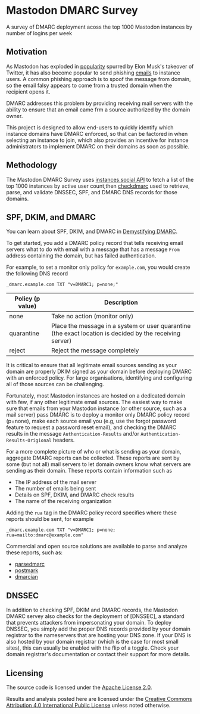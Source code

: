 # Mastodon DMARC Survey

A survey of DMARC deployment acoss the top 1000 Mastodon instances by number of logins per week

## Motivation

As Mastodon has exploded in [popularity] spurred by Elon Musk's
takeover of Twitter, it has also become popular to send 
phishing [emails][phishing] to instance users.
A common phishing approach is to spoof the message from
domain, so the email falsy appears to come from a trusted domain
when the recipient opens it.

DMARC addresses this problem by providing receiving mail
servers with the ability to ensure that an email came frm a source
authorized by the domain owner.

This project is designed to allow end-users to quickly identify which
instance domains have DMARC enforced, so that can be factored in when
selecting an instance to join, which also provides an incentive for
instance administrators to implement DMARC on their domains as soon
as possible.

## Methodology
 
The Mastodon DMARC Survey  uses [instances.social API][instances] to fetch a list of the top 1000
instances by active user count,then [checkdmarc][checkdmarc] used to retrieve,
parse, and validate DNSSEC, SPF, and DMARC DNS records for those domains.

## SPF, DKIM, and DMARC

You can learn about SPF, DKIM, and DMARC in [Demystifying DMARC][Demystifying DMARC].

To get started, you add a DMARC policy record that tells receiving email servers what to do with email with a
message that has a message `From` address containing the domain, but has failed authentication.

For example, to set a monitor only policy for `example.com`, you would create the following DNS record 

```text
_dmarc.example.com TXT "v=DMARC1; p=none;"
```

| Policy (p value) | Description                                                                                              |
|------------------|----------------------------------------------------------------------------------------------------------|
| none             | Take no action (monitor only)                                                                            |
| quarantine       | Place the message in a system or user quarantine (the exact location is decided by the receiving server) |
| reject           | Reject the message completely                                                                            |

It is critical to ensure that all legitimate email sources sending as your domain are properly DKIM signed as your
domain before deploying DMARC with an enforced policy. For large organisations, identifying and configuring all of
those sources can be challenging.

Fortunately, most Mastodon instances are hosted on a dedicated domain with few, if any other legitimate email sources.
The easiest way to make sure that emails from your Mastodon instance (or other source, such as a mail server) pass
DMARC is to deploy a monitor only DMARC policy record (p=none), make each source email you (e.g, use the forgot password 
feature to request a password reset email), and checking the DMARC results in the message `Authentication-Results`
and/or `Authentication-Results-Origional` headers.

For a more complete picture of who or what is sending as your domain, aggregate DMARC reports can be collected. These
reports are sent by some (but not all) mail servers to let domain owners know what servers are sending as their domain.
These reports contain information such as

- The IP address of the mail server
- The number of emails being sent
- Details on SPF, DKIM, and DMARC check results
- The name of the receiving organization

Adding the `rua` tag in the DMARC policy record specifies where these reports should be sent, for example

```text
_dmarc.example.com TXT "v=DMARC1; p=none; rua=mailto:dmarc@example.com"
```

Commercial and open source solutions are available to parse and analyze these reports, such as:

- [parsedmarc]
- [postmark]
- [dmarcian]

## DNSSEC

In addition to checking SPF, DKIM and DMARC records, the Mastodon DMARC servey
also checks for the deployment of [DNSSEC], a standard that prevents attackers from impersonating your domain.
To deploy DNSSEC, you simply add the proper DNS records provided by your domain
registrar to the nameservers that are hosting your DNS zone. If your DNS is also hosted
by your domain registrar (which is the case for most small sites), this can usually be enabled
with the flip of a toggle. Check your domain registrar's documentation or contact their support for more details.


## Licensing

The source code is licensed under the [Apache License 2.0][LICENSE].

Results and analysis posted here are licensed under the [Creative Commons Attribution 4.0 International Public License][cc-by-4.0]
unless noted otherwise.

[popularity]: https://web.archive.org/web/20221129122927/https://www.cnn.com/2022/11/05/tech/mastodon
[phishing]: https://web.archive.org/web/20230106053517/https://mstdn.social/@stux/109603992325592066
[Demystifying DMARC]: https://seanthegeek.net/459/demystifying-dmarc/
[instances]: https://instances.social/list/advanced
[checkdmarc]: https://domainaware.github.io/checkdmarc/
[parsedmarc]: https://domainaware.github.io/parsedmarc/
[postmark]: https://dmarc.postmarkapp.com/
[dmarcian]: https://dmarcian.com/
[LICENSE]: https://github.com/seanthegeek/mastodon-dmarc-survey/blob/main/LICENSE
[cc-by-4.0]: https://creativecommons.org/licenses/by/4.0/

